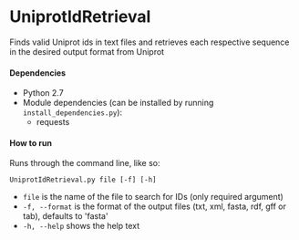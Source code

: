 # UniprotIdRetrieval
Finds valid Uniprot ids in text files and retrieves each respective sequence in the desired output format from Uniprot

#### Dependencies
* Python 2.7
* Module dependencies (can be installed by running `install_dependencies.py`):
  * requests

#### How to run
Runs through the command line, like so:

`UniprotIdRetrieval.py file [-f] [-h]`
	
* `file` is the name of the file to search for IDs (only required argument)
* `-f, --format` is the format of the output files (txt, xml, fasta, rdf, gff or tab), defaults to 'fasta'
* `-h, --help` shows the help text
